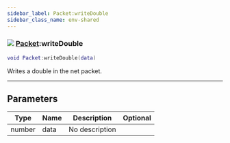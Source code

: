 ```yaml
---
sidebar_label: Packet:writeDouble
sidebar_class_name: env-shared
---
```


### ![](/img/wiki/shared.png) [Packet](../packet/README.md):writeDouble

```lua
void Packet:writeDouble(data)
```

Writes a double in the net packet.<br/>

-----------------
## Parameters

| Type   | Name | Description | Optional |
| ------ | ---- | ----------- | -------: |
| number | data | No description |   |
